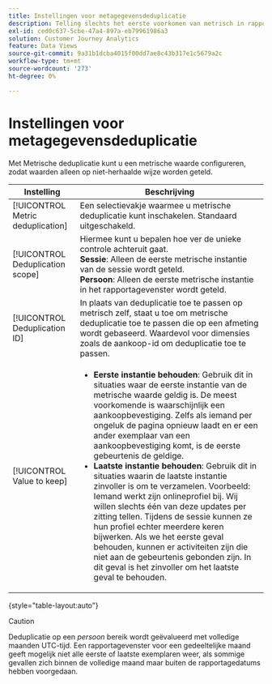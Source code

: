 ```yaml
---
title: Instellingen voor metagegevensdeduplicatie
description: Telling slechts het eerste voorkomen van metrisch in rapporten.
exl-id: ced0c637-5cbe-47a4-897a-eb79961986a3
solution: Customer Journey Analytics
feature: Data Views
source-git-commit: 9a31b1dcba4015f00dd7ae8c43b317e1c5679a2c
workflow-type: tm+mt
source-wordcount: '273'
ht-degree: 0%

---
```


# Instellingen voor metagegevensdeduplicatie

Met Metrische deduplicatie kunt u een metrische waarde configureren, zodat waarden alleen op niet-herhaalde wijze worden geteld.

| Instelling | Beschrijving |
| --- | --- |
| [!UICONTROL Metric deduplication] | Een selectievakje waarmee u metrische deduplicatie kunt inschakelen. Standaard uitgeschakeld. |
| [!UICONTROL Deduplication scope] | Hiermee kunt u bepalen hoe ver de unieke controle achteruit gaat.<br>**Sessie**: Alleen de eerste metrische instantie van de sessie wordt geteld.<br>**Persoon**: Alleen de eerste metrische instantie in het rapportagevenster wordt geteld. |
| [!UICONTROL Deduplication ID] | In plaats van deduplicatie toe te passen op metrisch zelf, staat u toe om metrische deduplicatie toe te passen die op een afmeting wordt gebaseerd. Waardevol voor dimensies zoals de aankoop-id om deduplicatie toe te passen. |
| [!UICONTROL Value to keep] | <ul><li>**Eerste instantie behouden**: Gebruik dit in situaties waar de eerste instantie van de metrische waarde geldig is. De meest voorkomende is waarschijnlijk een aankoopbevestiging. Zelfs als iemand per ongeluk de pagina opnieuw laadt en er een ander exemplaar van een aankoopbevestiging komt, is de eerste gebeurtenis de geldige.</li><li>**Laatste instantie behouden**: Gebruik dit in situaties waarin de laatste instantie zinvoller is om te verzamelen. Voorbeeld: Iemand werkt zijn onlineprofiel bij. Wij willen slechts één van deze updates per zitting tellen. Tijdens de sessie kunnen ze hun profiel echter meerdere keren bijwerken. Als we het eerste geval behouden, kunnen er activiteiten zijn die niet aan de gebeurtenis gebonden zijn. In dit geval is het zinvoller om het laatste geval te behouden.</li></ul> |

{style=&quot;table-layout:auto&quot;}

>[!CAUTION]
>
>Deduplicatie op een _persoon_ bereik wordt geëvalueerd met volledige maanden UTC-tijd. Een rapportagevenster voor een gedeeltelijke maand geeft mogelijk niet alle eerste of laatste exemplaren weer, als sommige gevallen zich binnen de volledige maand maar buiten de rapportagedatums hebben voorgedaan.
